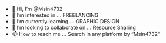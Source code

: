 - 👋 Hi, I’m @Msin4732
- 👀 I’m interested in ... FREELANCING
- 🌱 I’m currently learning ... GRAPHIC DESIGN
- 💞️ I’m looking to collaborate on ... Resource Sharing
- 📫 How to reach me ... Search in any platform by “Msin4732”

<!---
Msin4732/Msin4732 is a ✨ special ✨ repository because its `README.md` (this file) appears on your GitHub profile.
You can click the Preview link to take a look at your changes.
--->
